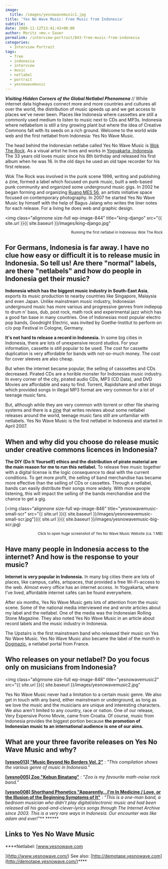 ```yaml
---
image:
  title: /images/yesnowavemusic1.jpg
title: 'Yes No Wave Music: Free Music from Indonesia'
subtitle: 
date: 2008-11-12T13:41:43+00:00
author: Moritz »mo.« Sauer
permalink: /interview-portrait/843-free-music-from-indonesia
categories:
  - Interview Portrait
tags:
  - free
  - indonesia
  - interview
  - music
  - netlabel
  - portrait
  - yesnowavemusic
---
```

***Visiting Hidden Corners of the Global Netlabel Phenomena*** // While internet data highways connect more and more countries and cultures all over the world, the distribution of music speeds up and we get access to places we've never been. Places like Indonesia where cassettes are still a commonly used medium to listen to music next to CDs and MP3s. Indonesia where netlabelism is still a tiny growing plant but where the idea of Creative Commons fall with its seeds on a rich ground. Welcome to the world wide web and the first netlabel from Indonesia: Yes No Wave Music.<!--more-->

<!--adsense-->

The head behind the Indonesian netlabe called Yes No Wave Music is <a href="http://woktherock.mes56.com" target="_blank">Wok The Rock</a>. As a visual artist he lives and works in <a href="http://maps.google.de/maps?f=q&hl=de&geocode=&q=Yogyakarta,+Indonesia&ie=UTF8&ll=-7.798079,110.390625&spn=60.664622,89.648438&z=4&iwloc=addr" target="_blank">Yogyakarta, Indonesia</a>. The 33 years old loves music since his 8th birthday and released his first album when he was 16. In the old days he used an old tape recorder for his first release.

Wok The Rock was involved in the punk scene 1996, writing and publishing a zine, formed a label which focused on punk music, built a web-based punk community and organized some underground music gigs. In 2002 he began forming and organizing [Ruang MES 56](http://www.mes56.com/), an artists initiative space focused on contemporary photography. In 2007 he started Yes No Wave Music by himself with the help of Bagus Jalang who writes the liner notes for each release. For a living he does web and graphic design.

<img class="alignnone size-full wp-image-844" title="king-django" src="{{ site.url }}{{ site.baseurl }}/images/king-django.jpg"

<p style="text-align: right;">
  <small>Running the first netlabel in Indonesia: Wok The Rock</small>
</p>

<h2 style="border: 0;">
  For Germans, Indonesia is far away. I have no clue how easy or difficult it is to release music in Indonesia. So tell us! Are there "normal" labels, are there "netlabels" and how do people in Indonesia get their music?
</h2>

**Indonesia which has the biggest music industry in South-East Asia**, exports its music production to nearby countries like Singapore, Malaysia and even Japan. Unlike mainstream music industry, Indonesian underground music has more various and progressive genres from indiepop to drum n' bass, dub, post rock, math rock and experimental jazz which has a good fan base in many countries. One of Indonesias most popular electro pop bands, Goodnight Electric, was invited by Goethe-Institut to perform on c/o pop Festival in Cologne, Germany.

**It's not hard to release a record in Indonesia.** In some big cities in Indonesia, there are lots of unexpensive record studios. For your information, cassette is still popular to be used. The cost for cassette duplication is very affordable for bands with not-so-much money. The cost for cover sleeves are also cheap.

But when the internet became popular, the selling of casssettes and CDs decreased. Pirated CDs are a horible monster for Indonesias music industry. In every corner of the city, pirated audio CDs, MP3 (CD Data), and DVD Movies are affordable and easy to find. Torrent, Rapidshare and other blogs which provided songs in illegal MP3 format are very common for a lot of teenage music fans.

But, although while they are very common with torrent or other file sharing systems and there is a [zine](http://wastedrockers.com/) that writes reviews about some netlabel releases around the world, teenage music fans still are unfamiliar with netlabels. Yes No Wave Music is the first netlabel in Indonesia and started in April 2007.

<h2 style="border: 0;">
  When and why did you choose do release music under creative commons licences in Indonesia?
</h2>

**The DIY (Do It Yourself) ethics and the distribution of pirate material are the main reason for me to run this netlabel.** To release free music together with a digital license is the logic consequence to deal with the current conditions. To get more profit, the selling of band merchandise has became more effective than the selling of CDs or cassettes. Through a netlabel, bands can easily distribute their songs more widely. With more people listening, this will impact the selling of the bands merchandise and the chance to get a gig.
  
<!--nextpage-->

[<img class="alignnone size-full wp-image-846" title="yesnowavemusic-small-scr" src="{{ site.url }}{{ site.baseurl }}/images/yesnowavemusic-small-scr.jpg"]({{ site.url }}{{ site.baseurl }}/images/yesnowavemusic-big-scr.jpg)

<p style="text-align: right;">
  <small>Click to open huge screenshot of Yes No Wave Music Website (ca. 1 MB)</small>
</p>

<h2 style="border: 0;">
  Have many people in Indonesia access to the internet? And how is the response to your music?
</h2>

**Internet is very popular in Indonesia.** In many big cities there are lots of places, like campus, cafés, artspaces, that provided a free Wi-Fi-access to the web. Almost every office has an internet access. In Yogyakarta, where I've lived, affordable internet cafés can be found everywhere.

After six months, Yes No Wave Music gets lots of attention from the music scene. Some of the national media interviewed me and wrote articles about my label and the netlabel. One of the media was the Indonesian Rolling Stone Magazine. They also noted Yes No Wave Music in an article about record labels and the music industry in Indonesia.

The Upstairs is the first mainstream band who released their music on Yes No Wave Music. Yes No Wave Music also became the label of the month in [Dogmazic](http://www.dogmazic.net/), a netlabel portal from France.

<h2 style="border: 0;">
  Who releases on your netlabel? Do you focus only on musicians from Indonesia?
</h2>

<img class="alignnone size-full wp-image-848" title="yesnowavemusic2" src="{{ site.url }}{{ site.baseurl }}/images/yesnowavemusic2.jpg"

Yes No Wave Music never had a limitation to a certain music genre. We also get in touch with any band, either mainstream or underground, as long as we love the music and the musicians are unique and interesting characters. We also aren't limited to any country, race or nation. One of our release, Very Expensive Porno Movie, came from Croatia. Of course, music from Indonesia provides the biggest portion because **the promotion of Indonesian music to an international audience is one of our aims.**

<h2 style="border: 0;">
  <strong>What are your three favorite releases on Yes No Wave Music and why?</strong>
</h2>

****<a href="http://yesnowave.com/albums/yesno013.htm" target="_blank">[yesno013] "Music Beyond No Borders Vol. 2"</a>**** 
:   _"This compilation shows the various genre of music in Indonesia."_ 

****<a href="http://yesnowave.com/albums/yesno005.htm" target="_blank">[yesno005] Zoo "Kebun Binatang"</a>**** 
:   _"Zoo is my favourite math-noise rock band."_ 

****<a href="http://yesnowave.com/albums/yesno008.htm" target="_blank">[yesno008] Shorthand Phonetics "Apparently...I'm In Medicine / Love, or the Illusion of the Beginning Symptoms of It"</a>**** 
:   _"This is a one-man band, a bedroom musician who didn't play digital/electronic music and had been released all his good-and-clever-lyrics songs through The Internet Archive since 2003. This is a very rare ways in Indonesia. Our encounter was like adam and ever!"_** ****** 

<h2 style="border: 0;">
  <strong>Links to Yes No Wave Music<a href="http://woktherock.mes56.com/"></a></strong>
</h2>

****Netlabel: [www.yesnowave.com
  
](http://www.yesnowave.com/) See also: [http://demotape.yesnowave.com](http://demotape.yesnowave.com/)****